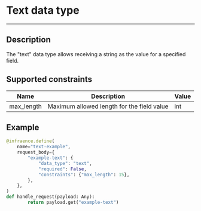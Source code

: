 # Text data type

---

## Description

The "text" data type allows receiving a string as the value for a specified field.

## Supported constraints

| Name       | Description                                | Value |
| ---------- | ------------------------------------------ | ----- |
| max_length | Maximum allowed length for the field value | int   |

## Example

```python
@infraence.define(
    name="text-example",
    request_body={
        "example-text": {
            "data_type": "text",
            "required": False,
            "constraints": {"max_length": 15},
        },
    },
)
def handle_request(payload: Any):
		return payload.get("example-text")
```
